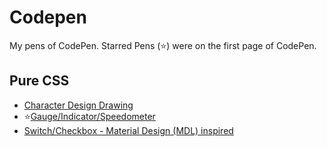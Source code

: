# Codepen
My pens of CodePen. Starred Pens (:star:) were on the first page of CodePen.

## Pure CSS

* [Character Design Drawing](http://codepen.io/jordanamorais/full/mErgBN/)
* :star:[Gauge/Indicator/Speedometer](http://codepen.io/jordanamorais/full/PNQLOb/)
* [Switch/Checkbox - Material Design (MDL) inspired](http://codepen.io/jordanamorais/full/adxbMV/)
